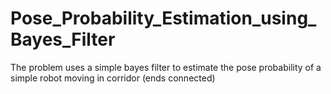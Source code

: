 # Pose_Probability_Estimation_using_Bayes_Filter
The problem uses a simple bayes filter to estimate the pose probability of a simple robot moving in corridor (ends connected)
